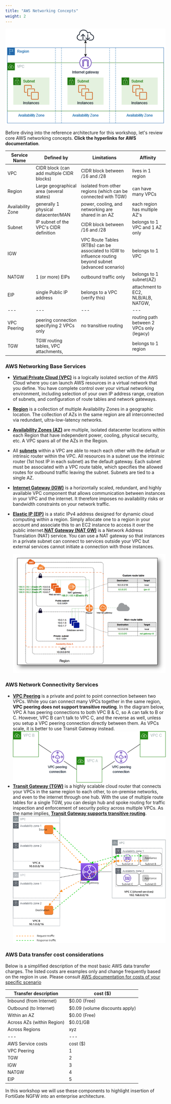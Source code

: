 ```yaml
---
title: "AWS Networking Concepts"
weight: 2
---
```


![](AWS_networking.png)

Before diving into the reference architecture for this workshop, let's review core AWS networking concepts. **Click the hyperlinks for AWS documentation**.

Service Name | Defined by                               | Limitations | Affinity
--- |------------------------------------------|-------------| ---
VPC | CIDR block (can add multiple CIDR blocks) | CIDR block between /16 and /28 | lives in 1 region
Region| Large geographical area (several states) | isolated from other regions (which can be connected with TGW) | can have many VPCs
Availability Zone | generally 1 physical datacenter/MAN | power, cooling, and networking are shared in an AZ | each region has multiple AZ's
Subnet | IP subnet of the VPC's CIDR definition | CIDR block between /16 and /28 | belongs to 1 VPC and 1 AZ only
IGW | | VPC Route Tables (RTBs) can be associated to IGW to influence routing beyond subnet (advanced scenario) | belongs to 1 VPC
NATGW | 1 (or more) EIPs | outbound traffic only | belongs to 1 subnet(AZ)
EIP | single Public IP address | belongs to a VPC (verify this) | attachment to EC2, NLB/ALB, NATGW, 
--- | --- | --- | ---
VPC Peering | peering connection specifying 2 VPCs only | no transitive routing | routing path between 2 VPCs only (legacy)
TGW | TGW routing tables, VPC attachments, | | belongs to 1 region


### AWS Networking Base Services
- [**Virtual Private Cloud (VPC)**](https://docs.aws.amazon.com/vpc/latest/userguide/how-it-works.html) is a logically isolated section of the AWS Cloud where you can launch AWS resources in a virtual network that you define. You have complete control over your virtual networking environment, including selection of your own IP address range, creation of subnets, and configuration of route tables and network gateways.
- [**Region**](https://docs.aws.amazon.com/AWSEC2/latest/UserGuide/using-regions-availability-zones.html#concepts-regions) is a collection of multiple Availability Zones in a geographic location. The collection of AZs in the same region are all interconnected via redundant, ultra-low-latency networks.
- [**Availability Zones (AZ)**](https://docs.aws.amazon.com/AWSEC2/latest/UserGuide/using-regions-availability-zones.html#concepts-availability-zones) are multiple, isolated datacenter locations within each Region that have independent power, cooling, physical security, etc. A VPC spans all of the AZs in the Region. 
- All [**subnets**](https://docs.aws.amazon.com/vpc/latest/userguide/configure-subnets.html) within a VPC are able to reach each other with the default or intrinsic router within the VPC. All resources in a subnet use the intrinsic router (1st host IP in each subnet) as the default gateway. Each subnet must be associated with a VPC route table, which specifies the allowed routes for outbound traffic leaving the subnet. Subnets are tied to a single AZ.
- [**Internet Gateway (IGW)**](https://docs.aws.amazon.com/vpc/latest/userguide/VPC_Internet_Gateway.html) is a horizontally scaled, redundant, and highly available VPC component that allows communication between instances in your VPC and the internet. It therefore imposes no availability risks or bandwidth constraints on your network traffic.
- [**Elastic IP (EIP)**](https://docs.aws.amazon.com/vpc/latest/userguide/vpc-eips.html) is a static IPv4 address designed for dynamic cloud computing within a region. Simply allocate one to a region in your account and associate this to an EC2 instance to access it over the public internet.[**NAT Gateway (NAT GW)**](https://docs.aws.amazon.com/vpc/latest/userguide/vpc-nat-gateway.html) is a Network Address Translation (NAT) service. You can use a NAT gateway so that instances in a private subnet can connect to services outside your VPC but external services cannot initiate a connection with those instances.

  ![](image-vpc-simple.png)

### AWS Network Connectivity Services
- [**VPC Peering**](https://docs.aws.amazon.com/vpc/latest/peering/vpc-peering-basics.html) is a private and point to point connection between two VPCs. While you can connect many VPCs together in the same region, **VPC peering does not support transitive routing**. In the diagram below, VPC A has peering connections to both VPC B & C, so A can talk to B or C. However, VPC B can't talk to VPC C, and the reverse as well, unless you setup a VPC peering connection directly between them. As VPCs scale, it is better to use Transit Gateway instead.
  ![](image-vpc-peering.png)
- [**Transit Gateway (TGW)**](https://docs.aws.amazon.com/vpc/latest/tgw/how-transit-gateways-work.html) is a highly scalable cloud router that connects your VPCs in the same region to each other, to on-premise networks, and even to the internet through one hub. With the use of multiple route tables for a single TGW, you can design hub and spoke routing for traffic inspection and enforcement of security policy across multiple VPCs. As the name implies, [**Transit Gateway supports transitive routing**](https://docs.aws.amazon.com/vpc/latest/tgw/TGW_Scenarios.html).
  ![](image-tgw-appliance.png)

### AWS Data transfer cost considerations
Below is a simplified description of the most basic AWS data transfer charges.  The listed costs are examples only and change frequently based on the region in use.  Please consult [AWS documentation for costs of your specific scenario](https://aws.amazon.com/blogs/architecture/overview-of-data-transfer-costs-for-common-architectures/)

Transfer description | cost ($)
--- | ---
Inbound (from Internet) | $0.00 (Free)
Outbound (to Internet) | $0.09 (volume discounts apply)
Within an AZ | $0.00 (Free)
Across AZs (within Region) | $0.01/GB
Across Regions | xyz
--- | ---
AWS Service costs | cost ($)
VPC Peering | 1 
TGW | 2
IGW | 3
NATGW | 4 
EIP | 5

In this workshop we will use these components to highlight insertion of FortiGate NGFW into an enterprise architecture. 
